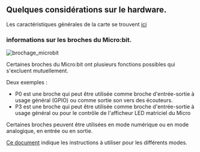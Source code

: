 ## Quelques considérations sur le hardware.

Les caractéristiques générales de la carte se trouvent [ici](https://tech.microbit.org/hardware/)

### informations sur les broches du Micro:bit.

![brochage_microbit](https://github.com/user-attachments/assets/115a0b11-0519-4f87-bc74-bc8e95e62abc)

Certaines broches du Micro:bit ont plusieurs fonctions possibles qui s'excluent mutuellement.

Deux exemples :

- P0 est une broche qui peut être utilisée comme broche d'entrée-sortie à usage général (GPIO) ou comme sortie son vers des écouteurs.
- P3 est une broche qui peut être utilisée comme broche d'entrée-sortie à usage général ou pour le contrôle de l'afficheur LED matriciel du Micro

Certaines broches peuvent être utilisées en mode numérique ou en mode analogique, en entrée ou en sortie.

[Ce document](/broches) indique les instructions à utiliser pour les différents modes.
